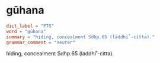 # gūhana

``` toml
dict_label = "PTS"
word = "gūhana"
summary = "hiding, concealment Sdhp.65 (laddhi˚-citta)."
grammar_comment = "neuter"
```

hiding, concealment Sdhp.65 (laddhi˚\-citta).


